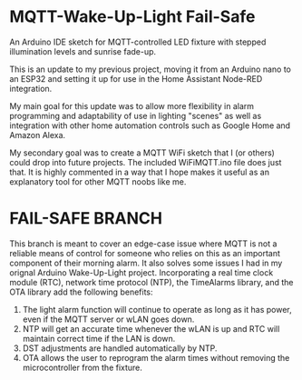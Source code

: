 # MQTT-Wake-Up-Light Fail-Safe
An Arduino IDE sketch for MQTT-controlled LED fixture with stepped illumination levels and sunrise fade-up.

This is an update to my previous project, moving it from an Arduino nano to an ESP32 and setting it up for use 
in the Home Assistant Node-RED integration.

My main goal for this update was to allow more flexibility in alarm programming and adaptability of use in lighting
"scenes" as well as integration with other home automation controls such as Google Home and Amazon Alexa.

My secondary goal was to create a MQTT WiFi sketch that I (or others) could drop into future projects. 
The included WiFiMQTT.ino file does just that. It is highly commented in a way that I hope makes it useful as an 
explanatory tool for other MQTT noobs like me.


# FAIL-SAFE BRANCH
This branch is meant to cover an edge-case issue where MQTT is not a reliable means of control for someone who relies on this as an
important component of their morning alarm. It also solves some issues I had in my orignal Arduino Wake-Up-Light project.
Incorporating a real time clock module (RTC), network time protocol (NTP), the TimeAlarms library, 
and the OTA library add the following benefits:

  1. The light alarm function will continue to operate as long as it has power, even if the MQTT server or wLAN goes down.
  2. NTP will get an accurate time whenever the wLAN is up and RTC will maintain correct time if the LAN is down.
  3. DST adjustments are handled automatically by NTP.
  4. OTA allows the user to reprogram the alarm times without removing the microcontroller from the fixture.
  
